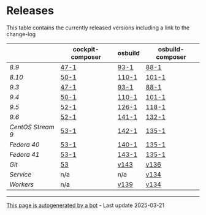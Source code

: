 # Releases
This table contains the currently released versions including a link to the change-log

|       | cockpit-composer    | osbuild    | osbuild-composer    |
|-------|---------------------|------------|---------------------|
*8.9* | [47-1](https://github.com/osbuild/cockpit-composer/releases/tag/47) | [93-1](https://github.com/osbuild/osbuild/releases/tag/v93) | [88-1](https://github.com/osbuild/osbuild-composer/releases/tag/v88)
*8.10* | [50-1](https://github.com/osbuild/cockpit-composer/releases/tag/50) | [110-1](https://github.com/osbuild/osbuild/releases/tag/v110) | [101-1](https://github.com/osbuild/osbuild-composer/releases/tag/v101)
*9.3* | [47-1](https://github.com/osbuild/cockpit-composer/releases/tag/47) | [93-1](https://github.com/osbuild/osbuild/releases/tag/v93) | [88-1](https://github.com/osbuild/osbuild-composer/releases/tag/v88)
*9.4* | [50-1](https://github.com/osbuild/cockpit-composer/releases/tag/50) | [110-1](https://github.com/osbuild/osbuild/releases/tag/v110) | [101-1](https://github.com/osbuild/osbuild-composer/releases/tag/v101)
*9.5* | [52-1](https://github.com/osbuild/cockpit-composer/releases/tag/52) | [126-1](https://github.com/osbuild/osbuild/releases/tag/v126) | [118-1](https://github.com/osbuild/osbuild-composer/releases/tag/v118)
*9.6* | [52-1](https://github.com/osbuild/cockpit-composer/releases/tag/52) | [141-1](https://github.com/osbuild/osbuild/releases/tag/v141) | [132-1](https://github.com/osbuild/osbuild-composer/releases/tag/v132)
*CentOS Stream 9* | [53-1](https://github.com/osbuild/cockpit-composer/releases/tag/53) | [142-1](https://github.com/osbuild/osbuild/releases/tag/v142) | [135-1](https://github.com/osbuild/osbuild-composer/releases/tag/v135)
*Fedora 40* | [53-1](https://github.com/osbuild/cockpit-composer/releases/tag/53) | [140-1](https://github.com/osbuild/osbuild/releases/tag/v140) | [135-1](https://github.com/osbuild/osbuild-composer/releases/tag/v135)
*Fedora 41* | [53-1](https://github.com/osbuild/cockpit-composer/releases/tag/53) | [143-1](https://github.com/osbuild/osbuild/releases/tag/v143) | [135-1](https://github.com/osbuild/osbuild-composer/releases/tag/v135)
*Git* | [53](https://github.com/osbuild/cockpit-composer/releases/tag/53) | [v143](https://github.com/osbuild/osbuild/releases/tag/v143) | [v136](https://github.com/osbuild/osbuild-composer/releases/tag/v136)
*Service* | n/a | n/a | [v134](https://github.com/osbuild/osbuild-composer/compare/v134...main)
*Workers* | n/a | [v139](https://github.com/osbuild/osbuild/compare/v139...main) | [v134](https://github.com/osbuild/osbuild-composer/compare/v134...main)

---

[This page is autogenerated by a bot](https://gitlab.cee.redhat.com/osbuild/guides-bot/-/blob/main/release_overview.py) - Last update 2025-03-21